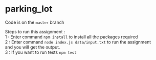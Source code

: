 # parking_lot

Code is on the ```master``` branch <br />

Steps to run this assignment : <br />
1  : Enter command ```npm install``` to install all the packages required <br />
2 : Enter command ```node index.js data/input.txt``` to run the assignment and you will get the output. <br/>
3 : If you want to run tests ```npm test```
